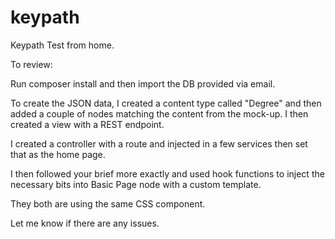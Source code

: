 # keypath
Keypath Test from home.

To review:

Run composer install and then import the DB provided via email.

To create the JSON data, I created a content type called "Degree" and then added a couple of nodes matching the content from the mock-up.
I then created a view with a REST endpoint.

I created a controller with a route and injected in a few services then set that as the home page.

I then followed your brief more exactly and used hook functions to inject the necessary bits into Basic Page node with a custom template.

They both are using the same CSS component.

Let me know if there are any issues.
